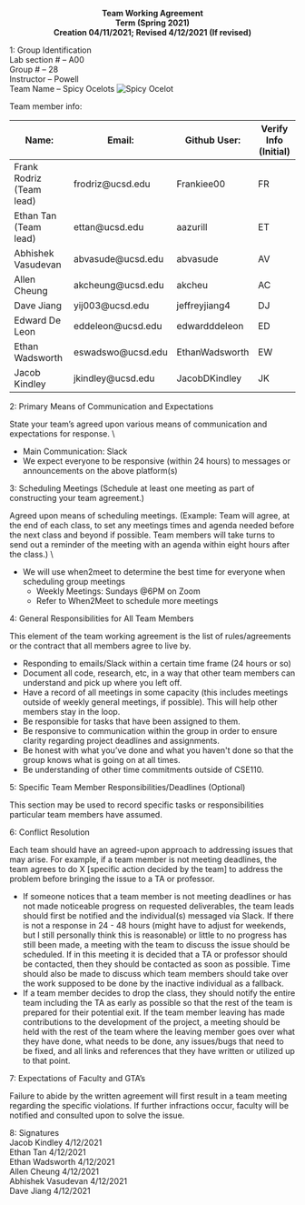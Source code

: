 <p align="center">
    <strong>Team Working Agreement</strong>
    <br>
    <strong>Term (Spring 2021)</strong>
    <br>
    <strong>Creation 04/11/2021; Revised 4/12/2021 (If revised)</strong>

</p>

1: Group Identification \
Lab section # – A00 \
Group # – 28 \
Instructor – Powell \
Team Name  – Spicy Ocelots 
![Spicy Ocelot](https://i.ytimg.com/vi/hLwKXvji660/maxresdefault.jpg)

Team member info:

<table>
    <thead>
        <tr>
            <th>Name:</th>
            <th>Email:</th>
            <th>Github User:</th>
            <th>Verify Info (Initial)</th>
        </tr>
    </thead>
    <tbody>
        <tr>
            <td>Frank Rodriz (Team lead)</td>
            <td>frodriz@ucsd.edu</td>
            <td>Frankiee00</td>
            <td>FR</td>
        </tr>
        <tr>
            <td>Ethan Tan (Team lead)</td>
            <td>ettan@ucsd.edu</td>
            <td>aazurill</td>
            <td>ET</td>
        </tr>        
        <tr>
            <td>Abhishek Vasudevan</td>
            <td>abvasude@ucsd.edu</td>
            <td>abvasude</td>
            <td>AV</td>
        </tr>
        <tr>
            <td>Allen Cheung</td>
            <td>akcheung@ucsd.edu</td>
            <td>akcheu</td>
            <td>AC</td>
        </tr>
        <tr>
            <td>Dave Jiang</td>
            <td>yij003@ucsd.edu</td>
            <td>jeffreyjiang4</td>
            <td>DJ</td>
        </tr>
        <tr>
            <td>Edward De Leon</td>
            <td>eddeleon@ucsd.edu</td>
            <td>edwardddeleon</td>
            <td>ED</td>
        </tr>
        <tr>
            <td>Ethan Wadsworth</td>
            <td>eswadswo@ucsd.edu</td>
            <td>EthanWadsworth</td>
            <td>EW</td>
        </tr>
        <tr>
            <td>Jacob Kindley</td>
            <td>jkindley@ucsd.edu</td>
            <td>JacobDKindley</td>
            <td>JK</td>
        </tr>
    </tbody>
</table>

2: Primary Means of Communication and Expectations

State your team’s agreed upon various means of communication and expectations for response. \
- Main Communication: Slack
- We expect everyone to be responsive (within 24 hours) to messages or announcements on the above platform(s)

3: Scheduling Meetings (Schedule at least one meeting as part of constructing your team agreement.)


Agreed upon means of scheduling meetings. (Example: Team will agree, at the end of each class, to set any meetings times and agenda needed before the next class and beyond if possible. Team members will take turns to send out a reminder of the meeting with an agenda within eight hours after the class.) \
- We will use when2meet to determine the best time for everyone when scheduling group meetings
    - Weekly Meetings: Sundays @6PM on Zoom
    - Refer to When2Meet to schedule more meetings


4: General Responsibilities for All Team Members

This element of the team working agreement is the list of rules/agreements or the contract that all members agree to live by.

- Responding to emails/Slack within a certain time frame (24 hours or so)
- Document all code, research, etc, in a way that other team members can understand and pick up where you left off. 
- Have a record of all meetings in some capacity (this includes meetings outside of weekly general meetings, if possible). This will help other members stay in the loop.
- Be responsible for tasks that have been assigned to them. 
- Be responsive to communication within the group in order to ensure clarity regarding project deadlines and assignments. 
- Be honest with what you’ve done and what you haven't done so that the group knows what is going on at all times. 
- Be understanding of other time commitments outside of CSE110. 

5: Specific Team Member Responsibilities/Deadlines (Optional)

This section may be used to record specific tasks or responsibilities particular team members have assumed.

6: Conflict Resolution

Each team should have an agreed-upon approach to addressing issues that may arise. For example, if a team member is not meeting deadlines, the team agrees to do X [specific action decided by the team] to address the problem before bringing the issue to a TA or professor.

- If someone notices that a team member is not meeting deadlines or has not made noticeable progress on requested deliverables, the team leads should first be notified and the individual(s) messaged via Slack. If there is not a response in 24 - 48 hours (might have to adjust for weekends, but I still personally think this is reasonable) or little to no progress has still been made, a meeting with the team to discuss the issue should be scheduled. If in this meeting it is decided that a TA or professor should be contacted, then they should be contacted as soon as possible. Time should also be made to discuss which team members should take over the work supposed to be done by the inactive individual as a fallback. 
- If a team member decides to drop the class, they should notify the entire team including the TA as early as possible so that the rest of the team is prepared for their potential exit. If the team member leaving has made contributions to the development of the project, a meeting should be held with the rest of the team where the leaving member goes over what they have done, what needs to be done, any issues/bugs that need to be fixed, and all links and references that they have written or utilized up to that point.

7: Expectations of Faculty and GTA’s

Failure to abide by the written agreement will first result in a team meeting regarding the specific violations. If further infractions occur, faculty will be notified and consulted upon to solve the issue. 

8: Signatures \
Jacob Kindley 4/12/2021 \
Ethan Tan 4/12/2021 \
Ethan Wadsworth 4/12/2021 \
Allen Cheung 4/12/2021 \
Abhishek Vasudevan 4/12/2021 \
Dave Jiang 4/12/2021
